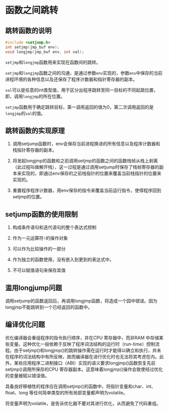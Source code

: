 # 函数之间跳转

## 跳转函数的说明

```c
#include <setjump.h>
int setjmp(jmp_buf env);
void longjmp(jmp_buf env, int val);
```
`setjmp`和`longjmp`函数用来实现在函数间的跳转。

`setjmp`和`longjmp`函数之间的沟通，是通过参数`env`实现的，参数`env`中保存的当前进程环境的各种信息以及还保存了程序计数器和指针寄存器的副本。

`val`可以是任意的int类型值，用于区分出程序跳转至同一目标的不同起跳位置，即，调用`longjmp`的所在位置。

`setjmp`函数用于确定跳转目标，第一调用返回的值为0，第二次调用返回的是`longjmp`的`val`的值。

## 跳转函数的实现原理

1. 调用setjump函数时，env会保存当前进程换进的所有信息以及程序计数器和栈指针寄存器的副本。

2. 将发起longjmp的函数和之前调用setjmp的函数之间的函数栈帧从栈上剥离（此过程叫做解开栈），这一过程是通过调用setjump时保存了栈帧寄存器的副本来实现的，即通过env保存的之前栈指针的位置来覆盖当前栈指针的位置来实现的。

3. 重置程序程序计数器，用env保存的指令来覆盖当前运行指令，使得程序回到setjmp的位置。

## setjump函数的使用限制

1. 构成条件语句和迭代语句的整个表达式控制

2. 作为一元运算符`!`的操作对象

3. 可以作为比较操作的一部分

4. 作为独立的函数使用，没有嵌入到更到的表达式中。

5. 不可以赋值语句来保存其值

## 滥用longjump问题

调用setjump的函数返回后，再调用longjmp函数，将造成一个园中错误。因为longjmp不能跳转到一个已经返回的函数中。

## 编译优化问题

优化编译器会重组程序的指令执行顺序，并在CPU 寄存器中，而非RAM 中存储某些变量。这种优化一般依赖于反映了程序词法结构的运行时（run-time）控制流程。由于setjmp()和longjmp()的跳转操作需在运行时才能得以确立和执行，并未在程序的词法结构中有所反映，故而编译器在进行优化时也无法将其考虑在内。此外，某些应用程序二进制接口（ABI）实现的语义要求longjmp()函数恢复先前setjmp()调用所保存的CPU 寄存器副本。这意味着longjmp()操作会致使经过优化的变量被赋以错误值。

具备良好移植性的程序应在调用setjmp()的函数中，将指针变量和char、int、float、long 等任何简单类型的所有局部变量都声明为volatile。

将变量声明为volatile，是告诉优化器不要对其进行优化，从而避免了代码重组。
